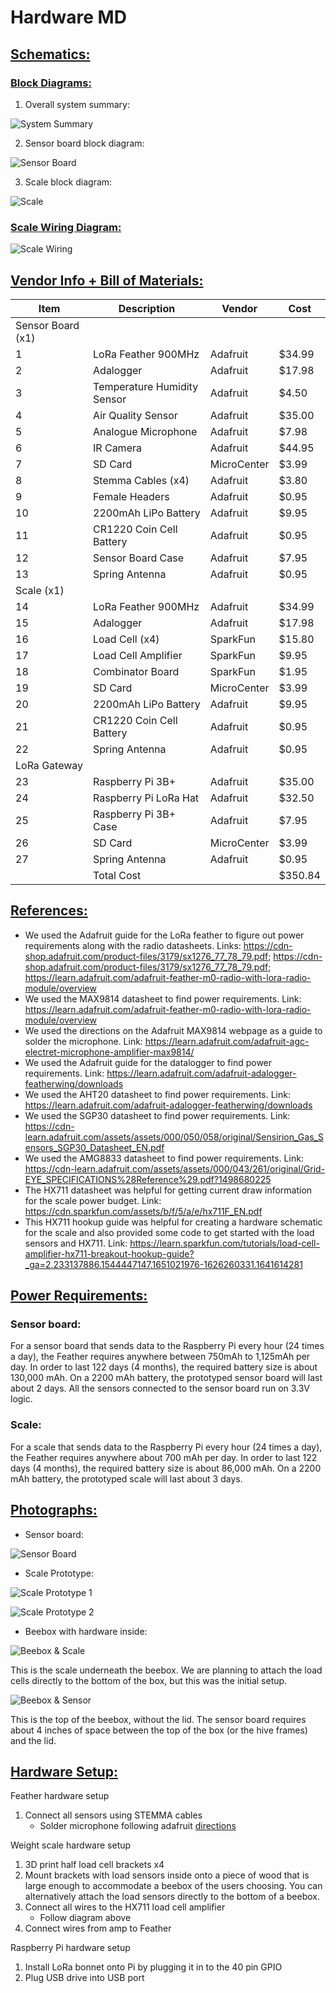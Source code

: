 # Hardware MD
## <ins>Schematics:</ins>
### <ins>Block Diagrams:</ins>
1. Overall system summary:

![System Summary](./assets/System%20Summary.png)

2. Sensor board block diagram:

![Sensor Board](./assets/Sensor%20Board%20Block%20Diagram.png)

3. Scale block diagram:

![Scale](./assets/Scale%20Block%20Diagram.png)

### <ins>Scale Wiring Diagram:</ins>

![Scale Wiring](./assets/Scale%20Wiring.png)

## <ins>Vendor Info + Bill of Materials:</ins>

| Item | Description | Vendor | Cost |
| ---- | ----------- | ------ | ---- |
| Sensor Board (x1) |
| 1 | LoRa Feather 900MHz | Adafruit | $34.99 |
| 2 | Adalogger | Adafruit | $17.98 |
| 3 | Temperature Humidity Sensor | Adafruit | $4.50 |
| 4 | Air Quality Sensor | Adafruit | $35.00 |
| 5 | Analogue Microphone | Adafruit | $7.98 |
| 6 | IR Camera | Adafruit | $44.95 |
| 7 | SD Card | MicroCenter | $3.99 |
| 8 | Stemma Cables (x4) | Adafruit | $3.80 |
| 9 | Female Headers | Adafruit | $0.95 |
| 10 | 2200mAh LiPo Battery | Adafruit | $9.95 |
| 11 | CR1220 Coin Cell Battery | Adafruit | $0.95 |
| 12 | Sensor Board Case  | Adafruit | $7.95 |
| 13 | Spring Antenna | Adafruit | $0.95 |
| Scale (x1) |
| 14 | LoRa Feather 900MHz | Adafruit | $34.99 |
| 15 | Adalogger | Adafruit | $17.98 |
| 16 | Load Cell (x4) | SparkFun | $15.80 |
| 17 | Load Cell Amplifier | SparkFun | $9.95 |
| 18 | Combinator Board | SparkFun | $1.95 |
| 19 | SD Card | MicroCenter | $3.99 |
| 20 | 2200mAh LiPo Battery | Adafruit | $9.95 |
| 21 | CR1220 Coin Cell Battery | Adafruit | $0.95 |
| 22 | Spring Antenna | Adafruit | $0.95 |
| LoRa Gateway |
| 23 | Raspberry Pi 3B+ | Adafruit | $35.00 |
| 24 | Raspberry Pi LoRa Hat | Adafruit | $32.50 |
| 25 | Raspberry Pi 3B+ Case  | Adafruit | $7.95 |
| 26 | SD Card | MicroCenter | $3.99 |
| 27 | Spring Antenna | Adafruit | $0.95 |
|  | Total Cost |  | $350.84 |

## <ins>References:</ins>
* We used the Adafruit guide for the LoRa feather to figure out power requirements along with the radio datasheets. Links: https://cdn-shop.adafruit.com/product-files/3179/sx1276_77_78_79.pdf; https://cdn-shop.adafruit.com/product-files/3179/sx1276_77_78_79.pdf; https://learn.adafruit.com/adafruit-feather-m0-radio-with-lora-radio-module/overview
* We used the MAX9814 datasheet to find power requirements. Link: https://learn.adafruit.com/adafruit-feather-m0-radio-with-lora-radio-module/overview
* We used the directions on the Adafruit MAX9814 webpage as a guide to solder the microphone. Link: https://learn.adafruit.com/adafruit-agc-electret-microphone-amplifier-max9814/
* We used the Adafruit guide for the datalogger to find power requirements. Link: https://learn.adafruit.com/adafruit-adalogger-featherwing/downloads
* We used the AHT20 datasheet to find power requirements. Link: https://learn.adafruit.com/adafruit-adalogger-featherwing/downloads
* We used the SGP30 datasheet to find power requirements. Link: https://cdn-learn.adafruit.com/assets/assets/000/050/058/original/Sensirion_Gas_Sensors_SGP30_Datasheet_EN.pdf
* We used the AMG8833 datasheet to find power requirements. Link:
https://cdn-learn.adafruit.com/assets/assets/000/043/261/original/Grid-EYE_SPECIFICATIONS%28Reference%29.pdf?1498680225
* The HX711 datasheet was helpful for getting current draw information for the scale power budget. Link: https://cdn.sparkfun.com/assets/b/f/5/a/e/hx711F_EN.pdf 
* This HX711 hookup guide was helpful for creating a hardware schematic for the scale and also provided some code to get started with the load sensors and HX711. Link: https://learn.sparkfun.com/tutorials/load-cell-amplifier-hx711-breakout-hookup-guide?_ga=2.233137886.1544447147.1651021976-1626260331.1641614281

## <ins>Power Requirements:</ins>
### Sensor board:
For a sensor board that sends data to the Raspberry Pi every hour (24 times a day), the Feather requires anywhere between 750mAh to 1,125mAh per day. In order to last 122 days (4 months), the required battery size is about 130,000 mAh. On a 2200 mAh battery, the prototyped sensor board will last about 2 days. All the sensors connected to the sensor board run on 3.3V logic.

### Scale:
For a scale that sends data to the Raspberry Pi every hour (24 times a day), the Feather requires anywhere about 700 mAh per day. In order to last 122 days (4 months), the required battery size is about 86,000 mAh. On a 2200 mAh battery, the prototyped scale will last about 3 days. 

## <ins>Photographs:</ins>
* Sensor board:

![Sensor Board](./assets/Sensor%20board.jpg)

* Scale Prototype:

![Scale Prototype 1](./assets/Scale%20Prototype%201.jpg)

![Scale Prototype 2](./assets/Scale%20Prototype%202.jpg)

* Beebox with hardware inside:

![Beebox & Scale](./assets/Beebox%2BScale.jpg)

This is the scale underneath the beebox. We are planning to attach the load cells directly to the bottom of the box, but this was the initial setup. 

![Beebox & Sensor](./assets/Beebox%2BSensor.jpg)

This is the top of the beebox, without the lid. The sensor board requires about 4 inches of space between the top of the box (or the hive frames) and the lid. 

## <ins>Hardware Setup:</ins>
Feather hardware setup
1. Connect all sensors using STEMMA cables
    * Solder microphone following adafruit [directions](https://learn.adafruit.com/adafruit-agc-electret-microphone-amplifier-max9814/)

Weight scale hardware setup
1. 3D print half load cell brackets x4
2. Mount brackets with load sensors inside onto a piece of wood that is large enough to accommodate a beebox of the users choosing. You can alternatively attach the load sensors directly to the bottom of a beebox. 
3. Connect all wires to the HX711 load cell amplifier
    * Follow diagram above
4. Connect wires from amp to Feather


Raspberry Pi hardware setup
1. Install LoRa bonnet onto Pi by plugging it in to the 40 pin GPIO
2. Plug USB drive into USB port
